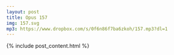 ```yaml
---
layout: post
title: Opus 157
img: 157.svg
mp3: https://www.dropbox.com/s/0f6n86f7ba6zkoh/157.mp3?dl=1
---
```


{% include post_content.html %}
